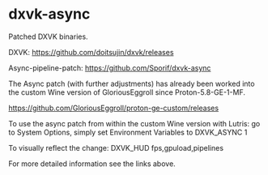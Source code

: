 # dxvk-async

Patched DXVK binaries.

DXVK: https://github.com/doitsujin/dxvk/releases

Async-pipeline-patch: https://github.com/Sporif/dxvk-async


The Async patch (with further adjustments) has already been worked into the custom Wine version of GloriousEggroll since Proton-5.8-GE-1-MF. 

https://github.com/GloriousEggroll/proton-ge-custom/releases

To use the async patch from within the custom Wine version with Lutris: 
go to System Options, simply set Environment Variables to DXVK_ASYNC 1

To visually reflect the change: DXVK_HUD fps,gpuload,pipelines

For more detailed information see the links above.
